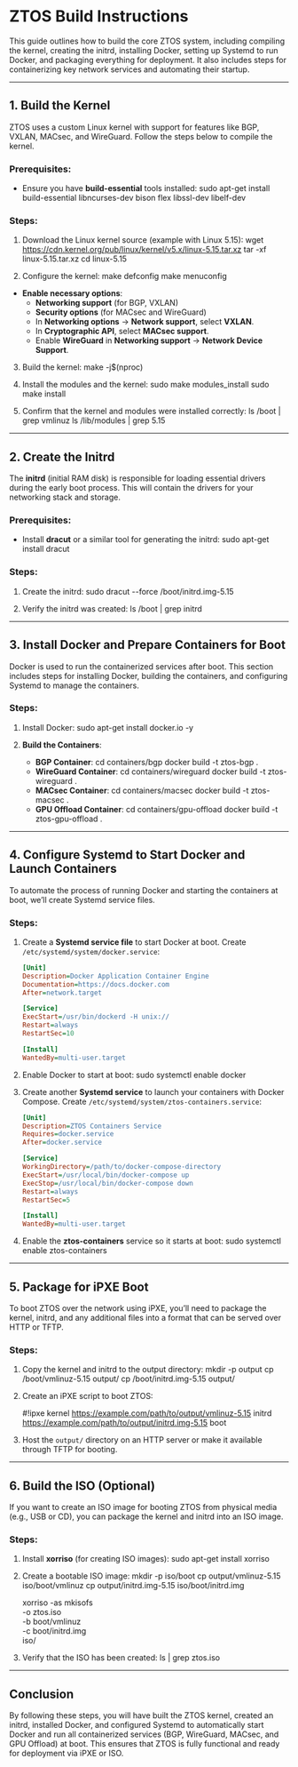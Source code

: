 # ZTOS Build Instructions

This guide outlines how to build the core ZTOS system, including compiling the kernel, creating the initrd, installing Docker, setting up Systemd to run Docker, and packaging everything for deployment. It also includes steps for containerizing key network services and automating their startup.

---

## 1. Build the Kernel

ZTOS uses a custom Linux kernel with support for features like BGP, VXLAN, MACsec, and WireGuard. Follow the steps below to compile the kernel.

### Prerequisites:
- Ensure you have **build-essential** tools installed:
	sudo apt-get install build-essential libncurses-dev bison flex libssl-dev libelf-dev

### Steps:

1. Download the Linux kernel source (example with Linux 5.15):
	wget https://cdn.kernel.org/pub/linux/kernel/v5.x/linux-5.15.tar.xz
	tar -xf linux-5.15.tar.xz
	cd linux-5.15

2. Configure the kernel:
	make defconfig
	make menuconfig

- **Enable necessary options**:
  - **Networking support** (for BGP, VXLAN)
  - **Security options** (for MACsec and WireGuard)
  - In **Networking options** → **Network support**, select **VXLAN**.
  - In **Cryptographic API**, select **MACsec support**.
  - Enable **WireGuard** in **Networking support** → **Network Device Support**.

3. Build the kernel:
	make -j$(nproc)

4. Install the modules and the kernel:
	sudo make modules_install
	sudo make install

5. Confirm that the kernel and modules were installed correctly:
	ls /boot | grep vmlinuz
	ls /lib/modules | grep 5.15

---

## 2. Create the Initrd

The **initrd** (initial RAM disk) is responsible for loading essential drivers during the early boot process. This will contain the drivers for your networking stack and storage.

### Prerequisites:
- Install **dracut** or a similar tool for generating the initrd:
	sudo apt-get install dracut

### Steps:

1. Create the initrd:
	sudo dracut --force /boot/initrd.img-5.15

2. Verify the initrd was created:
	ls /boot | grep initrd

---

## 3. Install Docker and Prepare Containers for Boot

Docker is used to run the containerized services after boot. This section includes steps for installing Docker, building the containers, and configuring Systemd to manage the containers.

### Steps:

1. Install Docker:
   sudo apt-get install docker.io -y

2. **Build the Containers**:
   - **BGP Container**:
		cd containers/bgp
		docker build -t ztos-bgp .
   - **WireGuard Container**:
		cd containers/wireguard
		docker build -t ztos-wireguard .
   - **MACsec Container**:
		cd containers/macsec
		docker build -t ztos-macsec .
   - **GPU Offload Container**:
		cd containers/gpu-offload
		docker build -t ztos-gpu-offload .

---

## 4. Configure Systemd to Start Docker and Launch Containers

To automate the process of running Docker and starting the containers at boot, we’ll create Systemd service files.

### Steps:

1. Create a **Systemd service file** to start Docker at boot. Create `/etc/systemd/system/docker.service`:

	```ini
	[Unit]
	Description=Docker Application Container Engine
	Documentation=https://docs.docker.com
	After=network.target

	[Service]
	ExecStart=/usr/bin/dockerd -H unix://
	Restart=always
	RestartSec=10

	[Install]
	WantedBy=multi-user.target
	```

2. Enable Docker to start at boot:
	sudo systemctl enable docker

3. Create another **Systemd service** to launch your containers with Docker Compose. Create `/etc/systemd/system/ztos-containers.service`:

	```ini
	[Unit]
	Description=ZTOS Containers Service
	Requires=docker.service
	After=docker.service

	[Service]
	WorkingDirectory=/path/to/docker-compose-directory
	ExecStart=/usr/local/bin/docker-compose up
	ExecStop=/usr/local/bin/docker-compose down
	Restart=always
	RestartSec=5

	[Install]
	WantedBy=multi-user.target
	```

4. Enable the **ztos-containers** service so it starts at boot:
	sudo systemctl enable ztos-containers

---

## 5. Package for iPXE Boot

To boot ZTOS over the network using iPXE, you’ll need to package the kernel, initrd, and any additional files into a format that can be served over HTTP or TFTP.

### Steps:

1. Copy the kernel and initrd to the output directory:
	mkdir -p output
	cp /boot/vmlinuz-5.15 output/
	cp /boot/initrd.img-5.15 output/

2. Create an iPXE script to boot ZTOS:

	#!ipxe
	kernel https://example.com/path/to/output/vmlinuz-5.15
	initrd https://example.com/path/to/output/initrd.img-5.15
	boot

3. Host the `output/` directory on an HTTP server or make it available through TFTP for booting.

---

## 6. Build the ISO (Optional)

If you want to create an ISO image for booting ZTOS from physical media (e.g., USB or CD), you can package the kernel and initrd into an ISO image.

### Steps:

1. Install **xorriso** (for creating ISO images):
	sudo apt-get install xorriso

2. Create a bootable ISO image:
	mkdir -p iso/boot
	cp output/vmlinuz-5.15 iso/boot/vmlinuz
	cp output/initrd.img-5.15 iso/boot/initrd.img

	xorriso -as mkisofs \
	   -o ztos.iso \
	   -b boot/vmlinuz \
	   -c boot/initrd.img \
	   iso/

3. Verify that the ISO has been created:
	ls | grep ztos.iso

---

## Conclusion

By following these steps, you will have built the ZTOS kernel, created an initrd, installed Docker, and configured Systemd to automatically start Docker and run all containerized services (BGP, WireGuard, MACsec, and GPU Offload) at boot. This ensures that ZTOS is fully functional and ready for deployment via iPXE or ISO.
